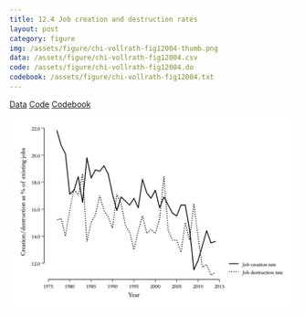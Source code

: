```yaml
---
title: 12.4 Job creation and destruction rates
layout: post
category: figure
img: /assets/figure/chi-vollrath-fig12004-thumb.png
data: /assets/figure/chi-vollrath-fig12004.csv
code: /assets/figure/chi-vollrath-fig12004.do
codebook: /assets/figure/chi-vollrath-fig12004.txt
---
```


[Data](/assets/figure/chi-vollrath-fig12004.csv) [Code](/assets/figure/chi-vollrath-fig12004.do) [Codebook](/assets/figure/chi-vollrath-fig12004.txt)

![12.4 Job creation and destruction rates](/assets/figure/chi-vollrath-fig12004.png)
